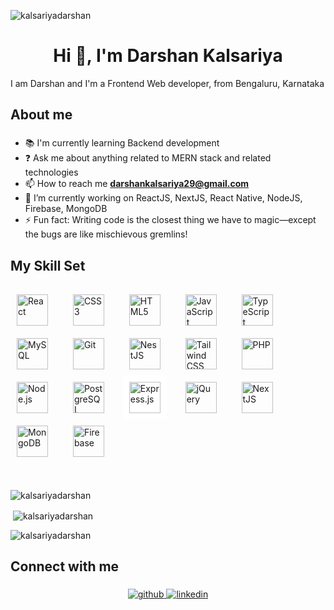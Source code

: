 <p align="left"> <img src="https://komarev.com/ghpvc/?username=kalsariyadarshan&label=Profile%20views&color=0e75b6&style=flat" alt="kalsariyadarshan" /> </p>

<h1 align="center">Hi 👋, I'm Darshan Kalsariya</h1>

<p align="left">I am Darshan and I'm a Frontend Web developer, from Bengaluru, Karnataka</p>

###

<h2 align="left">About me</h2>

###


- 📚 I'm currently learning Backend development
- ❓ Ask me about anything related to MERN stack and related technologies
- 📫 How to reach me **darshankalsariya29@gmail.com**
- 🔭 I’m currently working on ReactJS, NextJS, React Native, NodeJS, Firebase, MongoDB
- ⚡ Fun fact: Writing code is the closest thing we have to magic—except the bugs are like mischievous gremlins!

###

<h2 align="left">My Skill Set</h2>

###

<div align="left">
<a href="https://reactjs.org/" target="_blank"><img style="margin: 10px" src="https://profilinator.rishav.dev/skills-assets/react-original-wordmark.svg" alt="React" height="50" /></a>
<img width="12" />  
  <a href="https://www.w3schools.com/css/" target="_blank"><img style="margin: 10px" src="https://profilinator.rishav.dev/skills-assets/css3-original-wordmark.svg" alt="CSS3" height="50" /></a>  
<img width="12" />
<a href="https://en.wikipedia.org/wiki/HTML5" target="_blank"><img style="margin: 10px" src="https://profilinator.rishav.dev/skills-assets/html5-original-wordmark.svg" alt="HTML5" height="50" /></a>  
<img width="12" />
<a href="https://www.javascript.com/" target="_blank"><img style="margin: 10px" src="https://profilinator.rishav.dev/skills-assets/javascript-original.svg" alt="JavaScript" height="50" /></a>  
<img width="12" />
<a href="https://www.typescriptlang.org/" target="_blank"><img style="margin: 10px" src="https://profilinator.rishav.dev/skills-assets/typescript-original.svg" alt="TypeScript" height="50" /></a>  
<img width="12" />
<a href="https://www.mysql.com/" target="_blank"><img style="margin: 10px" src="https://profilinator.rishav.dev/skills-assets/mysql-original-wordmark.svg" alt="MySQL" height="50" /></a>  
<img width="12" />
<a href="https://github.com/" target="_blank"><img style="margin: 10px" src="https://profilinator.rishav.dev/skills-assets/git-scm-icon.svg" alt="Git" height="50" /></a>  
<img width="12" />
<a href="https://nestjs.com/" target="_blank"><img style="margin: 10px" src="https://profilinator.rishav.dev/skills-assets/nestjs.svg" alt="NestJS" height="50" /></a>  
<img width="12" />
<a href="https://www.tailwindcss.com/" target="_blank"><img style="margin: 10px" src="https://profilinator.rishav.dev/skills-assets/tailwindcss.svg" alt="Tailwind CSS" height="50" /></a>
<img width="12" />  
<a href="https://www.php.net/" target="_blank"><img style="margin: 10px" src="https://profilinator.rishav.dev/skills-assets/php-original.svg" alt="PHP" height="50" /></a>  
<img width="12" />
<a href="https://nodejs.org/" target="_blank"><img style="margin: 10px" src="https://profilinator.rishav.dev/skills-assets/nodejs-original-wordmark.svg" alt="Node.js" height="50" /></a>  
<img width="12" />
<a href="https://www.postgresql.org/" target="_blank"><img style="margin: 10px" src="https://profilinator.rishav.dev/skills-assets/postgresql-original-wordmark.svg" alt="PostgreSQL" height="50" /></a>  
<img width="12" />
<a style="background-color: white; display: inline-block;" href="https://expressjs.com/" target="_blank"><img style="margin: 10px" src="https://profilinator.rishav.dev/skills-assets/express-original-wordmark.svg" alt="Express.js" height="50" /></a> 
<img width="12" /> 
<a href="https://jquery.com/" target="_blank"><img style="margin: 10px" src="https://profilinator.rishav.dev/skills-assets/jquery.png" alt="jQuery" height="50" /></a>  
<img width="12" />
<a href="https://nextjs.org/" target="_blank"><img style="margin: 10px" src="https://profilinator.rishav.dev/skills-assets/nextjs.png" alt="NextJS" height="50" /></a>  
<img width="12" />
<a href="https://www.mongodb.com/" target="_blank"><img style="margin: 10px" src="https://profilinator.rishav.dev/skills-assets/mongodb-original-wordmark.svg" alt="MongoDB" height="50" /></a> 
<img width="12" /> 
<a href="https://firebase.google.com/" target="_blank"><img style="margin: 10px" src="https://profilinator.rishav.dev/skills-assets/firebase.png" alt="Firebase" height="50" /></a>
<img width="12" /> 
</div>

##


<p align="left"> <a href="https://twitter.com/" target="blank"><img src="https://img.shields.io/twitter/follow/?logo=twitter&style=for-the-badge" alt="" /></a> </p>
<p><img align="center" src="https://github-readme-stats.vercel.app/api/top-langs?username=kalsariyadarshan&show_icons=true&locale=en&layout=compact" alt="kalsariyadarshan" /></p>
<p>&nbsp;<img align="center" src="https://github-readme-stats.vercel.app/api?username=kalsariyadarshan&show_icons=true&locale=en" alt="kalsariyadarshan" /></p>
<p><img align="center" src="https://github-readme-streak-stats.herokuapp.com/?user=kalsariyadarshan&" alt="kalsariyadarshan" /></p>

<h2 align="left">Connect with me  </h2>

###

<div align="center">
<a href="https://github.com/Kalsariya-piyush" target="_blank">
<img src=https://img.shields.io/badge/github-%2324292e.svg?&style=for-the-badge&logo=github&logoColor=white alt=github style="margin-bottom: 5px;" />
</a>
<a href="https://www.linkedin.com/in/darshan-kalsariya-364768280/" target="_blank">
<img src=https://img.shields.io/badge/linkedin-%231E77B5.svg?&style=for-the-badge&logo=linkedin&logoColor=white alt=linkedin style="margin-bottom: 5px;" />
</a>
</div>

###

<!-- <h2 align="left">Github Stats</h2> -->

###

<!-- <div align="center"><img src="https://github-readme-stats.vercel.app/api?username=Kalsariya-piyush&show_icons=true&count_private=true&hide_border=true" align="center" /></div>   -->

<br/>



